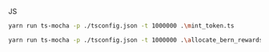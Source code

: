 
JS
```bash
yarn run ts-mocha -p ./tsconfig.json -t 1000000 .\mint_token.ts
```


```bash
yarn run ts-mocha -p ./tsconfig.json -t 1000000 .\allocate_bern_rewards.ts
```